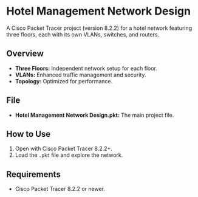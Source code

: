 # Hotel Management Network Design

A Cisco Packet Tracer project (version 8.2.2) for a hotel network featuring three floors, each with its own VLANs, switches, and routers.

## Overview

- **Three Floors:** Independent network setup for each floor.
- **VLANs:** Enhanced traffic management and security.
- **Topology:** Optimized for performance.

## File

- **Hotel Management Network Design.pkt:** The main project file.

## How to Use

1. Open with Cisco Packet Tracer 8.2.2+.
2. Load the `.pkt` file and explore the network.

## Requirements

- Cisco Packet Tracer 8.2.2 or newer.
